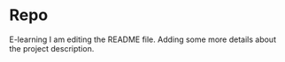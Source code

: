 # Repo
E-learning
I am editing the README file. Adding some more details about the project description.
